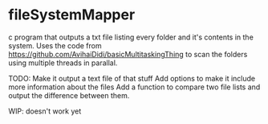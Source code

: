 # fileSystemMapper
c program that outputs a txt file listing every folder and it's contents in the system.
Uses the code from https://github.com/AvihaiDidi/basicMultitaskingThing to scan the folders using multiple threads in parallal.

TODO:
Make it output a text file of that stuff
Add options to make it include more information about the files
Add a function to compare two file lists and output the difference between them.

WIP: doesn't work yet
